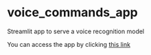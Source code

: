 # voice_commands_app
Streamlit app to serve a voice recognition model

You can access the app by clicking [this link](https://lagarrueal-voice-commands-app-streamlit-app-np7yhk.streamlit.app/)

